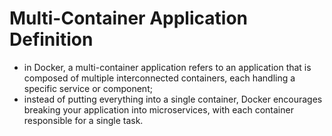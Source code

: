 # Multi-Container Application Definition

- in Docker, a multi-container application refers to an application that is composed of multiple interconnected containers, each handling a specific service or component;
- instead of putting everything into a single container, Docker encourages breaking your application into microservices, with each container responsible for a single task.
